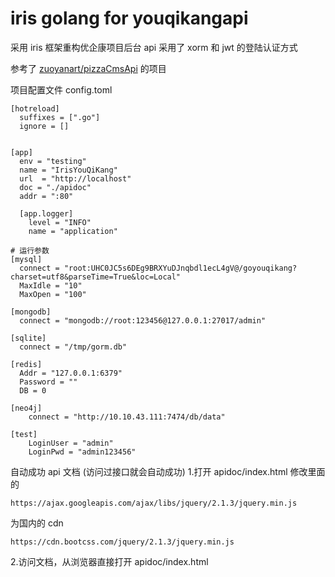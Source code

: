 # iris golang for youqikangapi

采用 iris 框架重构优企康项目后台 api
采用了 xorm 和 jwt 的登陆认证方式

参考了 [zuoyanart/pizzaCmsApi](https://github.com/zuoyanart/pizzaCmsApi) 的项目

项目配置文件 config.toml

```
[hotreload]
  suffixes = [".go"]
  ignore = []


[app]
  env = "testing"
  name = "IrisYouQiKang"
  url  = "http://localhost"
  doc = "./apidoc"
  addr = ":80"

  [app.logger]
    level = "INFO"
    name = "application"

# 运行参数
[mysql]
  connect = "root:UHC0JC5s6DEg9BRXYuDJnqbdl1ecL4gV@/goyouqikang?charset=utf8&parseTime=True&loc=Local"
  MaxIdle = "10"
  MaxOpen = "100"

[mongodb]
  connect = "mongodb://root:123456@127.0.0.1:27017/admin"

[sqlite]
  connect = "/tmp/gorm.db"

[redis]
  Addr = "127.0.0.1:6379"
  Password = ""
  DB = 0

[neo4j]
    connect = "http://10.10.43.111:7474/db/data"

[test]
    LoginUser = "admin"
    LoginPwd = "admin123456"

```


自动成功 api 文档 (访问过接口就会自动成功)
1.打开 apidoc/index.html 修改里面的

```
https://ajax.googleapis.com/ajax/libs/jquery/2.1.3/jquery.min.js
```

为国内的 cdn

```
https://cdn.bootcss.com/jquery/2.1.3/jquery.min.js
```

2.访问文档，从浏览器直接打开 apidoc/index.html
